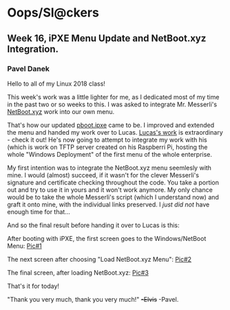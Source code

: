 # Oops/Sl@ckers
## Week 16, iPXE Menu Update and **NetBoot.xyz** Integration.
### Pavel Danek

Hello to all of my Linux 2018 class!

This week's work was a little lighter for me, as I dedicated most of my time in the past two or so weeks to this.
I was asked to integrate Mr. Messerli's [NetBoot.xyz](https://github.com/antonym/netboot.xyz) work into our own menu.

That's how our updated [pboot.ipxe](Files/pboot.ipxe) came to be. I improved and extended the menu and handed my work over to Lucas. [Lucas's work](https://github.com/luschool/oopsslackersluschool) is extraordinary - check it out!
He's now going to attempt to integrate my work with his (which is work on TFTP server created on his Raspberri Pi, hosting the whole "Windows Deployment" of the first menu of the whole enterprise.

My first intention was to integrate the NetBoot.xyz menu seemlesly with mine. I would (almost) succeed, if it wasn't for the clever Messerli's signature and certificate checking throughout the code. You take a portion out and try to use it in yours and it won't work anymore.
My only chance would be to take the whole Messerli's script (which I understand now) and graft it onto mine, with the individual links preserved. I _just did not_ have enough time for that...

And so the final result before handing it over to Lucas is this:

After booting with iPXE, the first screen goes to the Windows/NetBoot Menu:
[Pic#1](Files/IMG_0001.JPG)

The next screen after choosing "Load NetBoot.xyz Menu":
[Pic#2](Files/IMG_0002.JPG)

The final screen, after loading NetBoot.xyz:
[Pic#3](Files/IMG_0003.JPG)

That's it for today!

"Thank you very much, thank you very much!"
~~-Elvis~~
-Pavel.
